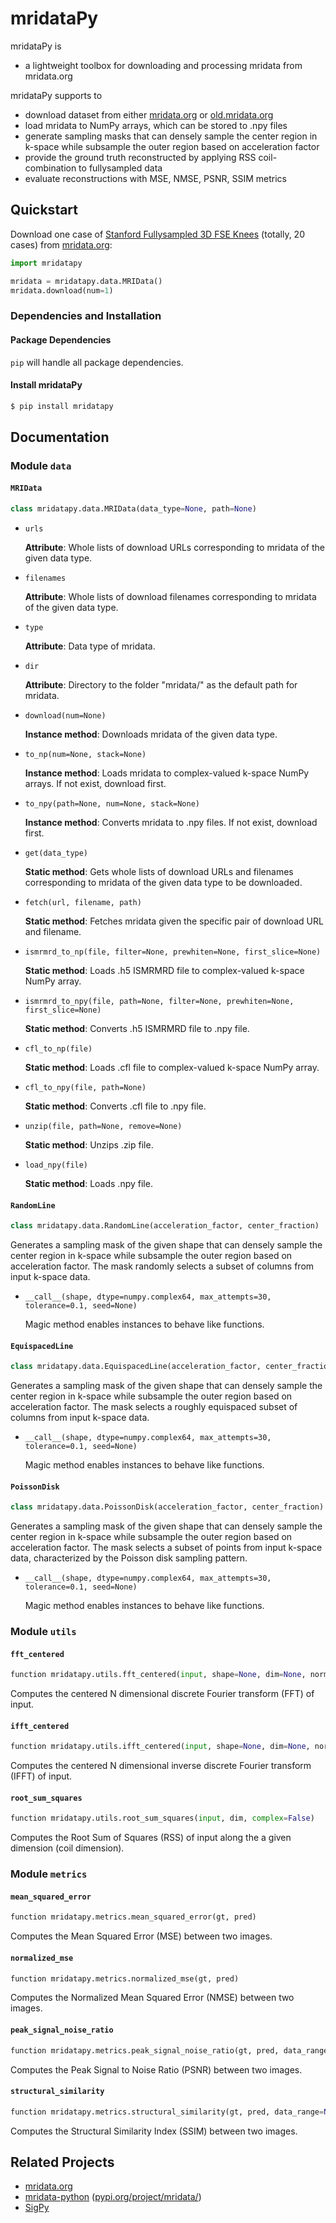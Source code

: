 # mridataPy

mridataPy is

* a lightweight toolbox for downloading and processing mridata from mridata.org



mridataPy supports to

* download dataset from either [mridata.org](http://mridata.org/) or [old.mridata.org](http://old.mridata.org/)
* load mridata to NumPy arrays, which can be stored to .npy files
* generate sampling masks that can densely sample the center region in k-space while subsample the outer region based on acceleration factor
* provide the ground truth reconstructed by applying RSS coil-combination to fullysampled data
* evaluate reconstructions with MSE, NMSE, PSNR, SSIM metrics



## Quickstart

Download one case of [Stanford Fullysampled 3D FSE Knees](http://mridata.org/list?project=Stanford%20Fullysampled%203D%20FSE%20Knees) (totally, 20 cases) from [mridata.org](http://mridata.org/):

```python
import mridatapy

mridata = mridatapy.data.MRIData()
mridata.download(num=1)
```



### Dependencies and Installation

#### Package Dependencies

`pip` will handle all package dependencies.



#### Install mridataPy

```bash
$ pip install mridatapy
```



## Documentation

### Module `data`

#### `MRIData`

```python
class mridatapy.data.MRIData(data_type=None, path=None)
```

* `urls`

  **Attribute**: Whole lists of download URLs corresponding to mridata of the given data type.

* `filenames`

  **Attribute**: Whole lists of download filenames corresponding to mridata of the given data type.

* `type`

  **Attribute**: Data type of mridata.

* `dir`

  **Attribute**: Directory to the folder "mridata/" as the default path for mridata.

* `download(num=None)`

  **Instance method**: Downloads mridata of the given data type.

* `to_np(num=None, stack=None)`

  **Instance method**: Loads mridata to complex-valued k-space NumPy arrays. If not exist, download first.

* `to_npy(path=None, num=None, stack=None)`

  **Instance method**: Converts mridata to .npy files. If not exist, download first.

* `get(data_type)`

  **Static method**: Gets whole lists of download URLs and filenames corresponding to mridata of the given data type to be downloaded.

* `fetch(url, filename, path)`

  **Static method**: Fetches mridata given the specific pair of download URL and filename.

* `ismrmrd_to_np(file, filter=None, prewhiten=None, first_slice=None)`

  **Static method**: Loads .h5 ISMRMRD file to complex-valued k-space NumPy array.

* `ismrmrd_to_npy(file, path=None, filter=None, prewhiten=None, first_slice=None)`

  **Static method**: Converts .h5 ISMRMRD file to .npy file.

* `cfl_to_np(file)`

  **Static method**: Loads .cfl file to complex-valued k-space NumPy array.

* `cfl_to_npy(file, path=None)`

  **Static method**: Converts .cfl file to .npy file.

* `unzip(file, path=None, remove=None)`

  **Static method**: Unzips .zip file.

* `load_npy(file)`

  **Static method**: Loads .npy file.



#### `RandomLine`

```python
class mridatapy.data.RandomLine(acceleration_factor, center_fraction)
```

Generates a sampling mask of the given shape that can densely sample the center region in k-space while subsample the outer region based on acceleration factor. The mask randomly selects a subset of columns from input k-space data.

* `__call__(shape, dtype=numpy.complex64, max_attempts=30, tolerance=0.1, seed=None)`

  Magic method enables instances to behave like functions.



#### `EquispacedLine`

```python
class mridatapy.data.EquispacedLine(acceleration_factor, center_fraction)
```

Generates a sampling mask of the given shape that can densely sample the center region in k-space while subsample the outer region based on acceleration factor. The mask selects a roughly equispaced subset of columns from input k-space data.

* `__call__(shape, dtype=numpy.complex64, max_attempts=30, tolerance=0.1, seed=None)`

  Magic method enables instances to behave like functions.



#### `PoissonDisk`

```python
class mridatapy.data.PoissonDisk(acceleration_factor, center_fraction)
```

Generates a sampling mask of the given shape that can densely sample the center region in k-space while subsample the outer region based on acceleration factor. The mask selects a subset of points from input k-space data, characterized by the Poisson disk sampling pattern.

* `__call__(shape, dtype=numpy.complex64, max_attempts=30, tolerance=0.1, seed=None)`

  Magic method enables instances to behave like functions.



### Module `utils`

#### `fft_centered`

```python
function mridatapy.utils.fft_centered(input, shape=None, dim=None, norm=None)
```

Computes the centered N dimensional discrete Fourier transform (FFT) of input.



#### `ifft_centered`

```python
function mridatapy.utils.ifft_centered(input, shape=None, dim=None, norm=None)
```

Computes the centered N dimensional inverse discrete Fourier transform (IFFT) of input.



#### `root_sum_squares`

```python
function mridatapy.utils.root_sum_squares(input, dim, complex=False)
```

Computes the Root Sum of Squares (RSS) of input along the a given dimension (coil dimension).



### Module `metrics`

#### `mean_squared_error`

```python
function mridatapy.metrics.mean_squared_error(gt, pred)
```

Computes the Mean Squared Error (MSE) between two images.



#### `normalized_mse`

```python
function mridatapy.metrics.normalized_mse(gt, pred)
```

Computes the Normalized Mean Squared Error (NMSE) between two images.



#### `peak_signal_noise_ratio`

```python
function mridatapy.metrics.peak_signal_noise_ratio(gt, pred, data_range=None)
```

Computes the Peak Signal to Noise Ratio (PSNR) between two images.



#### `structural_similarity`

```python
function mridatapy.metrics.structural_similarity(gt, pred, data_range=None)
```

Computes the Structural Similarity Index (SSIM) between two images.



## Related Projects

* [mridata.org](http://mridata.org/)
* [mridata-python](https://github.com/mikgroup/mridata-python) ([pypi.org/project/mridata/](https://pypi.org/project/mridata/))
* [SigPy](https://github.com/mikgroup/sigpy)
